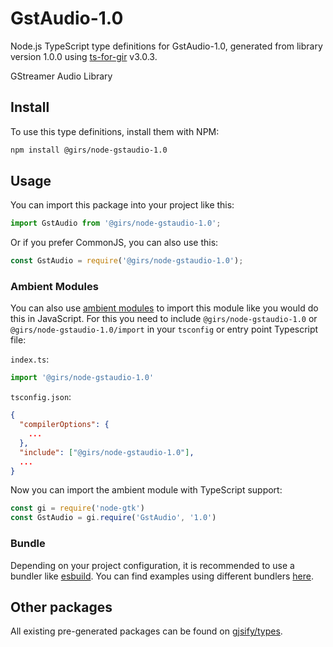 
# GstAudio-1.0

Node.js TypeScript type definitions for GstAudio-1.0, generated from library version 1.0.0 using [ts-for-gir](https://github.com/gjsify/ts-for-gir) v3.0.3.

GStreamer Audio Library

## Install

To use this type definitions, install them with NPM:
```bash
npm install @girs/node-gstaudio-1.0
```

## Usage

You can import this package into your project like this:
```ts
import GstAudio from '@girs/node-gstaudio-1.0';
```

Or if you prefer CommonJS, you can also use this:
```ts
const GstAudio = require('@girs/node-gstaudio-1.0');
```

### Ambient Modules

You can also use [ambient modules](https://github.com/gjsify/ts-for-gir/tree/main/packages/cli#ambient-modules) to import this module like you would do this in JavaScript.
For this you need to include `@girs/node-gstaudio-1.0` or `@girs/node-gstaudio-1.0/import` in your `tsconfig` or entry point Typescript file:

`index.ts`:
```ts
import '@girs/node-gstaudio-1.0'
```

`tsconfig.json`:
```json
{
  "compilerOptions": {
    ...
  },
  "include": ["@girs/node-gstaudio-1.0"],
  ...
}
```

Now you can import the ambient module with TypeScript support: 

```ts
const gi = require('node-gtk')
const GstAudio = gi.require('GstAudio', '1.0')
```


### Bundle

Depending on your project configuration, it is recommended to use a bundler like [esbuild](https://esbuild.github.io/). You can find examples using different bundlers [here](https://github.com/gjsify/ts-for-gir/tree/main/examples).

## Other packages

All existing pre-generated packages can be found on [gjsify/types](https://github.com/gjsify/types).

